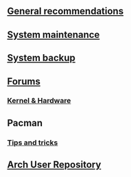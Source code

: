 ## [General recommendations](https://wiki.archlinux.org/title/General_recommendations#)
## [System maintenance](https://wiki.archlinux.org/title/System_maintenance)
## [System backup](https://wiki.archlinux.org/title/System_backup)
## [Forums](https://bbs.archlinux.org/)
### [Kernel & Hardware](https://bbs.archlinux.org/viewforum.php?id=22)
## Pacman
### [Tips and tricks](https://wiki.archlinux.org/title/Pacman/Tips_and_tricks#)
## [Arch User Repository](https://wiki.archlinux.org/title/Arch_User_Repository#)
